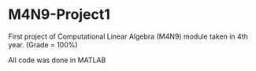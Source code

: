 # M4N9-Project1
First project of Computational Linear Algebra (M4N9) module taken in 4th year. (Grade = 100%)

All code was done in MATLAB
